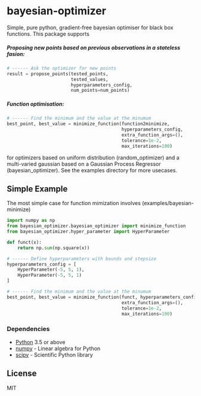 # bayesian-optimizer
Simple, pure python, gradient-free bayesian optimiser for black box functions. This package supports
##### Proposing new points based on previous observations in a stateless fasion:
```python
# ------ Ask the optimizer for new points
result = propose_points(tested_points,
                        tested_values,
                        hyperparameters_config,
                        num_points=num_points)
```
##### Function optimisation:
```python
# ------ Find the minimum and the value at the minumum
best_point, best_value = minimize_function(function2minimize,
                                           hyperparameters_config,
                                           extra_function_args=(),
                                           tolerance=1e-2,
                                           max_iterations=100)
```
for optimizers based on uniform distribution (random_optimizer) and a multi-varied gaussian based on a Gaussian Process Regressor (bayesian_optimizer). See the examples directory for more usecases.

## Simple Example
The most simple case for function mimization involves (examples/bayesian-minimize)

```python
import numpy as np
from bayesian_optimizer.bayesian_optimizer import minimize_function
from bayesian_optimizer.hyper_parameter import HyperParameter

def funct(x):
    return np.sum(np.square(x))

# ------ Define hyperparameters with bounds and stepsize
hyperparameters_config = [
    HyperParameter(-5, 5, 1),
    HyperParameter(-5, 5, 1)
]

# ------ Find the minimum and the value at the minumum
best_point, best_value = minimize_function(funct, hyperparameters_config,
                                           extra_function_args=(),
                                           tolerance=1e-2,
                                           max_iterations=100)
```

### Dependencies
* [Python] 3.5 or above
* [numpy] - Linear algebra for Python
* [scipy] - Scientific Python library



License
----

MIT


[//]: # (These are reference links used in the body of this note and get stripped out when the markdown processor does its job. There is no need to format nicely because it shouldn't be seen. Thanks SO - http://stackoverflow.com/questions/4823468/store-comments-in-markdown-syntax)


   [numpy]: <http://www.numpy.org/>
   [python]: <https://www.python.org/>
   [scipy]: <https://www.scipy.org/index.html>